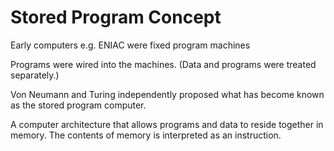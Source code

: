 # Stored Program Concept

Early computers e.g. ENIAC were fixed program machines

Programs were wired into the machines. (Data and programs were treated separately.)


Von Neumann and Turing independently proposed what has become known as the stored program computer.

A computer architecture that allows programs and data to reside together in memory. The contents of memory is interpreted as an instruction.




